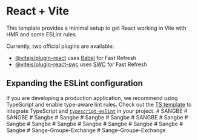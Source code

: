 # React + Vite

This template provides a minimal setup to get React working in Vite with HMR and some ESLint rules.

Currently, two official plugins are available:

- [@vitejs/plugin-react](https://github.com/vitejs/vite-plugin-react/blob/main/packages/plugin-react/README.md) uses [Babel](https://babeljs.io/) for Fast Refresh
- [@vitejs/plugin-react-swc](https://github.com/vitejs/vite-plugin-react-swc) uses [SWC](https://swc.rs/) for Fast Refresh

## Expanding the ESLint configuration

If you are developing a production application, we recommend using TypeScript and enable type-aware lint rules. Check out the [TS template](https://github.com/vitejs/vite/tree/main/packages/create-vite/template-react-ts) to integrate TypeScript and [`typescript-eslint`](https://typescript-eslint.io) in your project.
#   S A N G B E  
 #   S A N G B E  
 #   S a n g b e  
 #   S a n g b e  
 #   S a n g b e  
 #   S a n g b e  
 #   S A N G B E  
 #   S a n g b e  
 #   S a n g b e  
 #   S a n g b e  
 #   S a n g b e  
 #   S a n g b e  
 #   S a n g b e  
 #   S a n g b e  
 #   S a n g b e  
 #   S a n g b e  
 #   S a n g e - G r o u p e - E x c h a n g e  
 #   S a n g e - G r o u p e - E x c h a n g e  
 